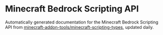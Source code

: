 # Minecraft Bedrock Scripting API

Automatically generated documentation for the Minecraft Bedrock Scripting API from [minecraft-addon-tools/minecraft-scripting-types](https://github.com/minecraft-addon-tools/minecraft-scripting-types), updated daily.
